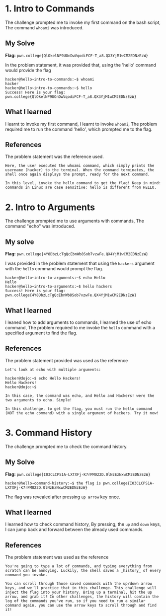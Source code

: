 # 1. Intro to Commands
The challenge prompted me to invoke my first command on the bash script, 
The command `whoami` was introduced.

## My Solve
**Flag:** `pwn.college{QlOkelNP9UOnDwVqodiFCF-T_a8.QX3YjM1wCM2EDNzEzW}`

In the problem statement, it was provided that, using the 'hello' command would provide the flag
```
hacker@hello~intro-to-commands:~$ whoami
hacker
hacker@hello~intro-to-commands:~$ hello
Success! Here is your flag:
pwn.college{QlOkelNP9UOnDwVqodiFCF-T_a8.QX3YjM1wCM2EDNzEzW}
```

## What I learned
I learnt to invoke my first command,
I learnt to invoke `whoami`,
The problem required me to run the command 'hello', which prompted me to the flag.

## References
The problem statement was the reference used.
```
Here, the user executed the whoami command, which simply prints the username (hacker) to the terminal. When the command terminates, the shell once again displays the prompt, ready for the next command.

In this level, invoke the hello command to get the flag! Keep in mind: commands in Linux are case sensitive: hello is different from HELLO.
```


# 2. Intro to Arguments
The challenge prompted me to use arguments with commands,
The command "echo" was introduced.

## My solve
**Flag:** `pwn.college{4Y8DbzLcTgQcEbnWb8Sob7vzwFe.QX4YjM1wCM2EDNzEzW}`

I was provided in the problem statement that using the `hackers` argument with the `hello` command would prompt the flag.

```
hacker@hello~intro-to-arguments:~$ echo Hello
Hello
hacker@hello~intro-to-arguments:~$ hello hackers
Success! Here is your flag:
pwn.college{4Y8DbzLcTgQcEbnWb8Sob7vzwFe.QX4YjM1wCM2EDNzEzW}
```

## What I learned
I leaned how to add arguments to commands,
I learned the use of echo command,
The problem required to me invoke the `hello` command with a specified argument to find the flag.

## References
The problem statement provided was used as the reference
```
Let's look at echo with multiple arguments:

hacker@dojo:~$ echo Hello Hackers!
Hello Hackers!
hacker@dojo:~$

In this case, the command was echo, and Hello and Hackers! were the two arguments to echo. Simple!

In this challenge, to get the flag, you must run the hello command (NOT the echo command) with a single argument of hackers. Try it now!
```


# 3. Command History
The challenge prompted me to check the command history. 

## My Solve
**Flag:** `pwn.college{I03CLCPS1A-LXTXFj-K7rPM022D.0lNzEzNxwCM2EDNzEzW}`

```
hacker@hello~command-history:~$ the flag is pwn.college{I03CLCPS1A-LXTXFj-K7rPM022D.0lNzEzNxwCM2EDNzEzW}
```

The flag was revealed after pressing `up arrow` key once.

## What I learned
I learned how to check command history,
By pressing, the `up` and `down` keys, I can jump back and forward between the already used commands.

## References
The problem statement was used as the reference
```
You're going to type a lot of commands, and typing everything from scratch can be annoying. Luckily, the shell saves a _history_ of every command you invoke.

You can scroll through those saved commands with the up/down arrow keys, and we'll practice that in this challenge. This challenge will inject the flag into your history. Bring up a terminal, hit the up arrow, and grab it! In other challenges, the history will contain the log of the commands you've run, so if you need to run a similar command again, you can use the arrow keys to scroll through and find it!
```


